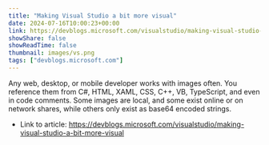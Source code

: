 ```yaml
---
title: "Making Visual Studio a bit more visual"
date: 2024-07-16T10:00:23+00:00
link: https://devblogs.microsoft.com/visualstudio/making-visual-studio-a-bit-more-visual
showShare: false
showReadTime: false
thumbnail: images/vs.png
tags: ["devblogs.microsoft.com"]
---
```

Any web, desktop, or mobile developer works with images often. You reference them from C#, HTML, XAML, CSS, C++, VB, TypeScript, and even in code comments. Some images are local, and some exist online or on network shares, while others only exist as base64 encoded strings.

- Link to article: https://devblogs.microsoft.com/visualstudio/making-visual-studio-a-bit-more-visual